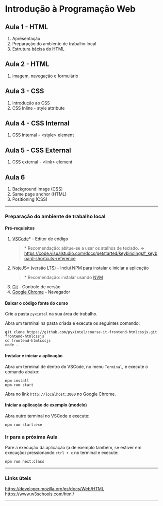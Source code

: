 # Introdução à Programação Web

## Aula 1 - HTML

1. Apresentação
2. Preparação do ambiente de trabalho local
3. Estrutura bácisa do HTML

## Aula 2 - HTML

1. Imagem, navegação e formulário

## Aula 3 - CSS

1. Introdução ao CSS
2. CSS Inline - style attribute
   
## Aula 4 - CSS Internal

1. CSS internal - <style\> element
   
## Aula 5 - CSS External

1. CSS external - <link\> element
   
## Aula 6

1. Background image (CSS)
2. Same page anchor (HTML)
3. Positioning (CSS)

---

### Preparação do ambiente de trabalho local

#### Pré-requisitos

1. [VSCode](https://code.visualstudio.com/)* - Editor de código
   > \* Recomendação: abitue-se a usar os atalhos de teclado.
   => https://code.visualstudio.com/docs/getstarted/keybindings#_keyboard-shortcuts-reference
2. [NojeJS](https://nodejs.org/es/)* (versão LTS) - Inclui NPM para instalar e iniciar a aplicação
   > \* Recomendação: instalar usando [NVM](https://github.com/nvm-sh/nvm)
3. [Git](https://git-scm.com/) - Controle de versão
4. [Google Chrome](https://www.google.com/intl/es/chrome/) - Navegador

#### Baixar o código fonte do curso

Crie a pasta `pyxintel` na sua área de trabalho.
   
Abra um terminal na pasta criada e execute os seguintes comando:

```shell
git clone https://github.com/pyxintel/course-it-frontend-htmlcssjs.git frontend-htmlcssjs
cd frontend-htmlcssjs
code .
```

#### Instalar e iniciar a aplicação

Abra um terminal de dentro do VSCode, no menu `Terminal`, e execute o comando abaixo:

```shell
npm install
npm run start
```
Abra no link `http://localhost:3000` no Google Chrome.

#### Iniciar a aplicação de exemplo (modelo)

Abra outro terminal no VSCode e execute:

```shell
npm run start:exe
```

### Ir para a próxima Aula

Pare a execução da aplicação (a de exemplo também, se estiver em execução) pressionando `ctrl + c` no terminal e execute:

```shell
npm run next:class
```

---

### Links úteis

https://developer.mozilla.org/es/docs/Web/HTML
https://www.w3schools.com/html/

---

